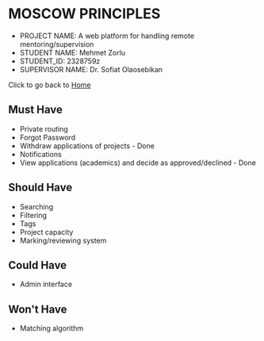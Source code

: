 # MOSCOW PRINCIPLES

* PROJECT NAME: A web platform for handling remote mentoring/supervision
* STUDENT NAME: Mehmet Zorlu
* STUDENT_ID: 2328759z
* SUPERVISOR NAME: Dr. Sofiat Olaosebikan 

Click to go back to [Home](https://github.com/MehmetZorlu07/remote-mentoring)

## Must Have

  * Private routing
  * Forgot Password
  * Withdraw applications of projects - Done
  * Notifications
  * View applications (academics) and decide as approved/declined - Done
  
## Should Have

  * Searching
  * Filtering
  * Tags
  * Project capacity
  * Marking/reviewing system
  
## Could Have 

  * Admin interface
  
## Won't Have

  * Matching algorithm

